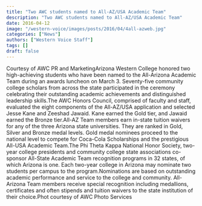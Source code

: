 ```yaml
---
title: "Two AWC students named to All-AZ/USA Academic Team"
description: "Two AWC students named to All-AZ/USA Academic Team"
date: 2016-04-12
image: "/western-voice/images/posts/2016/04/4all-azweb.jpg"
categories: ["News"]
authors: ["Western Voice Staff"]
tags: []
draft: false
---
```

Courtesy of AWC PR and MarketingArizona Western College honored two high-achieving students who have been named to the All-Arizona Academic Team during an awards luncheon on March 3. Seventy-five community college scholars from across the state participated in the ceremony celebrating their outstanding academic achievements and distinguished leadership skills.The AWC Honors Council, comprised of faculty and staff, evaluated the eight components of the All-AZ/USA application and selected Jesse Kane and Zeeshad Jawaid. Kane earned the Gold tier, and Jawaid earned the Bronze tier.All-AZ Team members earn in-state tuition waivers for any of the three Arizona state universities. They are ranked in Gold, Silver and Bronze medal levels. Gold medal nominees proceed to the national level to compete for Coca-Cola Scholarships and the prestigious All-USA Academic Team.The Phi Theta Kappa National Honor Society, two-year college presidents and community college state associations co-sponsor All-State Academic Team recognition programs in 32 states, of which Arizona is one. Each two-year college in Arizona may nominate two students per campus to the program.Nominations are based on outstanding academic performance and service to the college and community. All-Arizona Team members receive special recognition including medallions, certificates and often stipends and tuition waivers to the state institution of their choice.Phot courtesy of AWC Photo Services